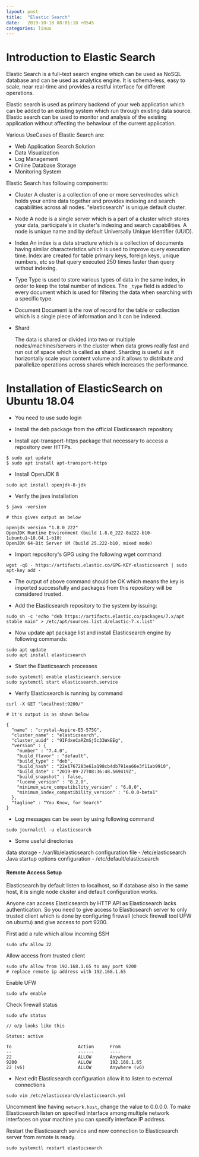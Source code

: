```yaml
---
layout: post
title:  "Elastic Search"
date:   2019-10-18 08:01:18 +0545
categories: linux
---
```


# Introduction to Elastic Search

Elastic Search is a full-text search engine which can be used as NoSQL database and can be used as analytics engine.
It is schema-less, easy to scale, near real-time and provides a restful interface for different operations.

Elastic search is used as primary backend of your web application which can be added to an existing system which run through existing data source. Elastic search can be used to monitor and analysis of the existing application without affecting the behaviour of the current application.

Various UseCases of Elastic Search are:

* Web Application Search Solution
* Data Visualization
* Log Management
* Online Database Storage
* Monitoring System


Elastic Search has following components:

* Cluster
  A cluster is a collection of one or more server/nodes which holds your entire data together and provides indexing and search capabilities across all nodes. "elasticsearch" is unique default cluster.

* Node
  A node is a single server which is a part of a cluster which stores your data, participate's in cluster's indexing and search capabilities. A node is unique name and by default Universally Unique Identifier (UUID).

* Index
  An index is a data structure which is a collection of documents having similar characteristics which is used to improve query execution time. Index are created for table primary keys, foreign keys, unique numbers, etc so that query executed 250 times faster than query without indexing.

* Type
  Type is used to store various types of data in the same index, in order to keep the total number of indices. The `_type` field is added to every document which is used for filtering the data when searching with a specific type.

* Document
	Document is the row of record for the table or collection which is a single piece of information and it can be indexed.

* Shard

	The data is shared or divided into two or multiple nodes/machines/servers in the cluster when data grows really fast and run out of space which is called as shard.
	Sharding is useful as it horizontally scale your content volume and it allows to distribute and parallelize operations across shards which increases the performance.

# Installation of ElasticSearch on Ubuntu 18.04

* You need to use sudo login
* Install the deb package from the official Elasticsearch repository

* Install apt-transport-https package that necessary to access a repository over HTTPs.

```
$ sudo apt update
$ sudo apt install apt-transport-https
```

* Install OpenJDK 8

```
sudo apt install openjdk-8-jdk
```

* Verify the java installation

```
$ java -version

# this gives output as below

openjdk version "1.8.0_222"
OpenJDK Runtime Environment (build 1.8.0_222-8u222-b10-1ubuntu1~18.04.1-b10)
OpenJDK 64-Bit Server VM (build 25.222-b10, mixed mode)
```

* Import repository's GPG using the following wget command

```
wget -qO - https://artifacts.elastic.co/GPG-KEY-elasticsearch | sudo apt-key add -

```

* The output of above command should be OK which means the key is imported successfully and packages from this repository will be considered trusted.

* Add the Elasticsearch repository to the system by issuing:

```
sudo sh -c 'echo "deb https://artifacts.elastic.co/packages/7.x/apt stable main" > /etc/apt/sources.list.d/elastic-7.x.list'
```

* Now update apt package list and install Elasticsearch engine by following commands:

```
sudo apt update
sudo apt install elasticsearch
```

* Start the Elasticsearch processes

```
sudo systemctl enable elasticsearch.service
sudo systemctl start elasticsearch.service
```

* Verify Elasticsearch is running by command

```
curl -X GET "localhost:9200/"

# it's output is as shown below

{
  "name" : "crystal-Aspire-E5-575G",
  "cluster_name" : "elasticsearch",
  "cluster_uuid" : "9IFdxeCaRZmSj5c33WxEEg",
  "version" : {
    "number" : "7.4.0",
    "build_flavor" : "default",
    "build_type" : "deb",
    "build_hash" : "22e1767283e61a198cb4db791ea66e3f11ab9910",
    "build_date" : "2019-09-27T08:36:48.569419Z",
    "build_snapshot" : false,
    "lucene_version" : "8.2.0",
    "minimum_wire_compatibility_version" : "6.8.0",
    "minimum_index_compatibility_version" : "6.0.0-beta1"
  },
  "tagline" : "You Know, for Search"
}

```

* Log messages can be seen by using following command

```
sudo journalctl -u elasticsearch
```

* Some useful directories

data storage - /var/lib/elasticsearch
configuration file - /etc/elasticsearch
Java startup options configuration - /etc/default/elasticsearch

#### Remote Access Setup

Elasticsearch by default listen to localhost, so if database also in the same host, it is single node cluster and default configuration works.

Anyone can access Elasticsearch by HTTP API as Elasticsearch lacks authentication. So you need to give access to Elasticsearch server to only trusted client which is done by configuring firewall (check firewall tool UFW on ubuntu) and give access to port 9200.

First add a rule which allow incoming SSH

```
sudo ufw allow 22
```

Allow access from trusted client 

```
sudo ufw allow from 192.168.1.65 to any port 9200
# replace remote ip address with 192.168.1.65
```

Enable UFW

```
sudo ufw enable
```

Check firewall status

```
sudo ufw status

// o/p looks like this

Status: active

To                         Action      From
--                         ------      ----
22                         ALLOW       Anywhere
9200                       ALLOW       192.168.1.65
22 (v6)                    ALLOW       Anywhere (v6)
```

* Next edit Elasticsearch configuration allow it to listen to external connections

```
sudo vim /etc/elasticsearch/elasticsearch.yml
```

Uncomment line having `network.host`, change the value to 0.0.0.0. To make Elasticsearch listen on specified interface among multiple network interfaces on your machine you can specify interface IP address.

Restart the Elasticsearch service and now connection to Elasticsearch server from remote is ready.

```
sudo systemctl restart elasticsearch
```